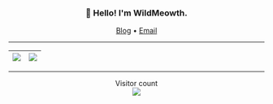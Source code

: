 <h3 align="center">👋 Hello! I'm WildMeowth.</h3>

<p align="center">
  <a href="https://wildmeowth.github.io">Blog</a> •
  <a href="mailto:sddzok@163.com">Email</a>
</p>

---

| <img align="center" display="border:none" src="https://github-readme-stats.vercel.app/api?username=wildmeowth&show_icons=true&icon_color=805AD5&text_color=718096&bg_color=ffffff&hide_border=true" /> | <img align="center" src="https://github-readme-stats.vercel.app/api/top-langs/?username=wildmeowth&layout=compact&theme=buefy&hide_border=true" /> |
| ------------- | ------------- |

---

<p align="center"> 
  Visitor count<br>
  <img src="https://profile-counter.glitch.me/wildmeowth/count.svg" />
</p>

<!--
**WildMeowth/WildMeowth** is a ✨ _special_ ✨ repository because its `README.md` (this file) appears on your GitHub profile.

Here are some ideas to get you started:

- 🔭 I’m currently working on ...
- 🌱 I’m currently learning ...
- 👯 I’m looking to collaborate on ...
- 🤔 I’m looking for help with ...
- 💬 Ask me about ...
- 📫 How to reach me: ...
- 😄 Pronouns: ...
- ⚡ Fun fact: ...
-->
